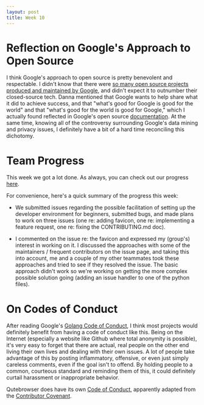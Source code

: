 ```yaml
---
layout: post
title: Week 10
---
```


# Reflection on Google's Approach to Open Source

I think Google's approach to open source is pretty benevolent and respectable. I didn't know that there were [so many open source projects produced and maintained by Google](https://opensource.google.com/projects/explore/featured), and didn't expect it to outnumber their closed-source tech. Danna mentioned that Google wants to help share what it did to achieve success, and that "what's good for Google is good for the world" and that "what's good for the world is good for Google," which I actually found reflected in Google's open source [documentation](https://opensource.google.com/docs/). At the same time, knowing all of the controversy surrounding Google's data mining and privacy issues, I definitely have a bit of a hard time reconciling this dichotomy.

# Team Progress

This week we got a lot done. As always, you can check out our progress [here](https://github.com/nyu-ossd-s18/qutebrowser-team/blob/master/meeting-minutes.md).

For convenience, here's a quick summary of the progress this week:  
  * We submitted issues regarding the possible facilitation of setting up the developer environment for beginners, submitted bugs, and made plans to work on three issues (one re: adding favicon, one re: implementing a feature request, one re: fixing the CONTRIBUTING.md doc).

  * I commented on the issue re: the favicon and expressed my (group's) interest in working on it. I discussed the approaches with some of the maintainers / frequent contributors on the issue page, and taking this into account, me and a couple of my other teammates took these approaches and tried to see if they resolved the issue. The basic approach didn't work so we're working on getting the more complex possible solution going (adding an issue handler to one of the python files).

# On Codes of Conduct

After reading Google's [Golang Code of Conduct](https://golang.org/conduct), I think most projects would definitely benefit from having a code of conduct like this. Being on the Internet (especially a website like Github where total anonymity is possible), it's very easy to forget that there are actual, real people on the other end living their own lives and dealing with their own issues. A lot of people take advantage of this by posting inflammatory, offensive, or even just simply careless comments, even if the goal isn't to offend. By holding people to a common, courteous standard and reminding them of this, it could definitely curtail harassment or inappropriate behavior.

Qutebrowser does have its own [Code of Conduct](https://github.com/qutebrowser/qutebrowser/blob/master/.github/CODE_OF_CONDUCT.md), apparently adapted from the [Contributor Covenant](http://contributor-covenant.org/version/1/4).
